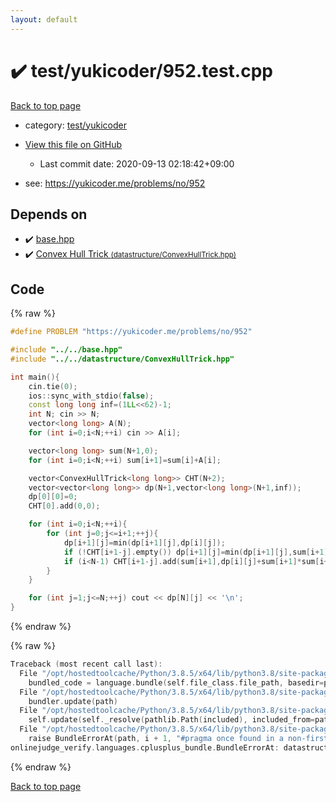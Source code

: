 ```yaml
---
layout: default
---
```


<!-- mathjax config similar to math.stackexchange -->
<script type="text/javascript" async
  src="https://cdnjs.cloudflare.com/ajax/libs/mathjax/2.7.5/MathJax.js?config=TeX-MML-AM_CHTML">
</script>
<script type="text/x-mathjax-config">
  MathJax.Hub.Config({
    TeX: { equationNumbers: { autoNumber: "AMS" }},
    tex2jax: {
      inlineMath: [ ['$','$'] ],
      processEscapes: true
    },
    "HTML-CSS": { matchFontHeight: false },
    displayAlign: "left",
    displayIndent: "2em"
  });
</script>

<script type="text/javascript" src="https://cdnjs.cloudflare.com/ajax/libs/jquery/3.4.1/jquery.min.js"></script>
<script src="https://cdn.jsdelivr.net/npm/jquery-balloon-js@1.1.2/jquery.balloon.min.js" integrity="sha256-ZEYs9VrgAeNuPvs15E39OsyOJaIkXEEt10fzxJ20+2I=" crossorigin="anonymous"></script>
<script type="text/javascript" src="../../../assets/js/copy-button.js"></script>
<link rel="stylesheet" href="../../../assets/css/copy-button.css" />


# :heavy_check_mark: test/yukicoder/952.test.cpp

<a href="../../../index.html">Back to top page</a>

* category: <a href="../../../index.html#de60e5ba474ac43bf7562c10f5977e2d">test/yukicoder</a>
* <a href="{{ site.github.repository_url }}/blob/master/test/yukicoder/952.test.cpp">View this file on GitHub</a>
    - Last commit date: 2020-09-13 02:18:42+09:00


* see: <a href="https://yukicoder.me/problems/no/952">https://yukicoder.me/problems/no/952</a>


## Depends on

* :heavy_check_mark: <a href="../../../library/base.hpp.html">base.hpp</a>
* :heavy_check_mark: <a href="../../../library/datastructure/ConvexHullTrick.hpp.html">Convex Hull Trick <small>(datastructure/ConvexHullTrick.hpp)</small></a>


## Code

<a id="unbundled"></a>
{% raw %}
```cpp
#define PROBLEM "https://yukicoder.me/problems/no/952"

#include "../../base.hpp"
#include "../../datastructure/ConvexHullTrick.hpp"

int main(){
    cin.tie(0);
    ios::sync_with_stdio(false);
    const long long inf=(1LL<<62)-1;
    int N; cin >> N;
    vector<long long> A(N);
    for (int i=0;i<N;++i) cin >> A[i];

    vector<long long> sum(N+1,0);
    for (int i=0;i<N;++i) sum[i+1]=sum[i]+A[i];

    vector<ConvexHullTrick<long long>> CHT(N+2);
    vector<vector<long long>> dp(N+1,vector<long long>(N+1,inf));
    dp[0][0]=0;
    CHT[0].add(0,0);

    for (int i=0;i<N;++i){
        for (int j=0;j<=i+1;++j){
            dp[i+1][j]=min(dp[i+1][j],dp[i][j]);
            if (!CHT[i+1-j].empty()) dp[i+1][j]=min(dp[i+1][j],sum[i+1]*sum[i+1]+CHT[i+1-j].query_monotone_dec(-2*sum[i+1]));
            if (i<N-1) CHT[i+1-j].add(sum[i+1],dp[i][j]+sum[i+1]*sum[i+1]);
        }
    }

    for (int j=1;j<=N;++j) cout << dp[N][j] << '\n';
}
```
{% endraw %}

<a id="bundled"></a>
{% raw %}
```cpp
Traceback (most recent call last):
  File "/opt/hostedtoolcache/Python/3.8.5/x64/lib/python3.8/site-packages/onlinejudge_verify/docs.py", line 349, in write_contents
    bundled_code = language.bundle(self.file_class.file_path, basedir=pathlib.Path.cwd())
  File "/opt/hostedtoolcache/Python/3.8.5/x64/lib/python3.8/site-packages/onlinejudge_verify/languages/cplusplus.py", line 185, in bundle
    bundler.update(path)
  File "/opt/hostedtoolcache/Python/3.8.5/x64/lib/python3.8/site-packages/onlinejudge_verify/languages/cplusplus_bundle.py", line 399, in update
    self.update(self._resolve(pathlib.Path(included), included_from=path))
  File "/opt/hostedtoolcache/Python/3.8.5/x64/lib/python3.8/site-packages/onlinejudge_verify/languages/cplusplus_bundle.py", line 310, in update
    raise BundleErrorAt(path, i + 1, "#pragma once found in a non-first line")
onlinejudge_verify.languages.cplusplus_bundle.BundleErrorAt: datastructure/ConvexHullTrick.hpp: line 6: #pragma once found in a non-first line

```
{% endraw %}

<a href="../../../index.html">Back to top page</a>

